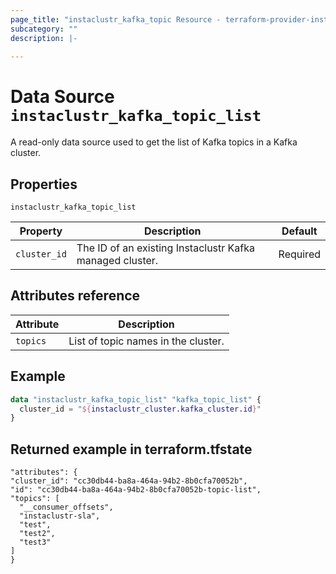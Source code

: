```yaml
---
page_title: "instaclustr_kafka_topic Resource - terraform-provider-instaclustr"
subcategory: ""
description: |-
  
---
```


# Data Source `instaclustr_kafka_topic_list`
A read-only data source used to get the list of Kafka topics in a Kafka cluster.


## Properties

`instaclustr_kafka_topic_list`

Property | Description | Default
---------|-------------|--------
`cluster_id`|The ID of an existing Instaclustr Kafka managed cluster. |Required

## Attributes reference
Attribute | Description
---------|-------------
`topics`|List of topic names in the cluster.

## Example
```terraform
data "instaclustr_kafka_topic_list" "kafka_topic_list" {
  cluster_id = "${instaclustr_cluster.kafka_cluster.id}"
}
```
## Returned example in terraform.tfstate
```
"attributes": {
"cluster_id": "cc30db44-ba8a-464a-94b2-8b0cfa70052b",
"id": "cc30db44-ba8a-464a-94b2-8b0cfa70052b-topic-list",
"topics": [
  "__consumer_offsets",
  "instaclustr-sla",
  "test",
  "test2",
  "test3"
]
}
```
